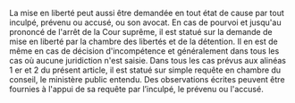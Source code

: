 La mise en liberté peut aussi être demandée en tout état de cause par tout inculpé, prévenu ou accusé, ou son avocat.
En cas de pourvoi et jusqu'au prononcé de l'arrêt de la Cour suprême, il est statué sur la demande de mise en liberté par la chambre des libertés et de la détention. Il en est de même en cas de décision d'incompétence et généralement dans tous les cas où aucune juridiction n'est saisie.
Dans tous les cas prévus aux alinéas 1 er et 2 du présent article, il est statué sur simple requête en chambre du conseil, le ministère public entendu. Des observations écrites peuvent être fournies à l'appui de sa requête par l’inculpé, le prévenu ou l'accusé.